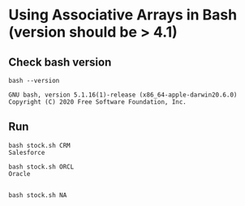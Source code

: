 # Using Associative Arrays in Bash (version should be > 4.1)

## Check bash version
``` 
bash --version
```

```
GNU bash, version 5.1.16(1)-release (x86_64-apple-darwin20.6.0)
Copyright (C) 2020 Free Software Foundation, Inc.

```

## Run
```
bash stock.sh CRM
Salesforce

bash stock.sh ORCL
Oracle


bash stock.sh NA
```

